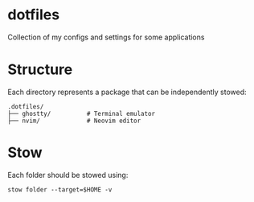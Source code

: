# dotfiles

Collection of my configs and settings for some applications

# Structure

Each directory represents a package that can be independently stowed:

```
.dotfiles/
├── ghostty/          # Terminal emulator
├── nvim/             # Neovim editor
```

# Stow

Each folder should be stowed using:

```
stow folder --target=$HOME -v
```
